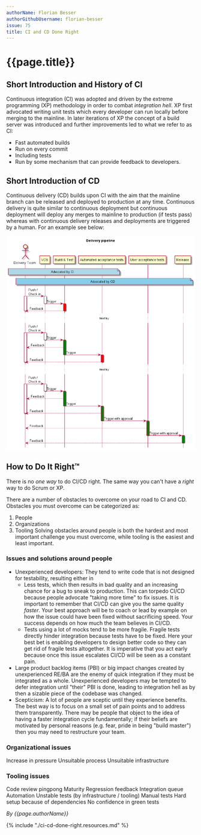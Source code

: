 ```yaml
---
authorName: Florian Besser
authorGithubUsername: florian-besser
issue: 75
title: CI and CD Done Right
---
```

# {{page.title}}

## Short Introduction and History of CI

Continuous integration (CI) was adopted and driven by the extreme programming (XP) methodology in order to combat _integration hell_. XP first advocated writing unit tests which every developer can run locally before merging to the mainline. In later iterations of XP the concept of a build server was introduced and further improvements led to what we refer to as CI:
* Fast automated builds
* Run on every commit
* Including tests
* Run by some mechanism that can provide feedback to developers.

## Short Introduction of CD

Continuous delivery (CD) builds upon CI with the aim that the mainline branch can be released and deployed to production at any time. Continuous delivery is quite similar to continuous deployment but continuous deployment will deploy any merges to mainline to production (if tests pass) whereas with continuous delivery releases and deployments are triggered by a human. For an example see below:

![Example delivery pipeline](./ci-c-done-right/delivery-pipeline.png)

## How to Do It Right™

There is no _one way_ to do CI/CD right. The same way you can't have a _right_ way to do Scrum or XP.

There are a number of obstacles to overcome on your road to CI and CD. Obstacles you must overcome can be categorized as:
1. People
2. Organizations
3. Tooling
Solving obstacles around people is both the hardest and most important challenge you must overcome, while tooling is the easiest and least important. 

### Issues and solutions around people

* Unexperienced developers: They tend to write code that is not designed for testability, resulting either in 
  * Less tests, which then results in bad quality and an increasing chance for a bug to sneak to production. This can torpedo CI/CD because people advocate "taking more time" to fix issues. It is important to remember that CI/CD can give you the same quality _faster_. Your best approach will be to coach or lead by example on how the issue could have been fixed without sacrificing speed. Your success depends on how much the team believes in CI/CD.
  * Tests using a lot of mocks tend to be more fragile. Fragile tests directly hinder integration because tests have to be fixed. Here your best bet is enabling developers to design better code so they can get rid of fragile tests altogether. It is imperative that you act early because once this issue escalates CI/CD will be seen as a constant pain.
* Large product backlog items (PBI) or big impact changes created by unexperienced RE/BA are the enemy of quick integration if they must be integrated as a whole. Unexperienced developers may be tempted to defer integration until "their" PBI is done, leading to integration hell as by then a sizable piece of the codebase was changed.
* Scepticism: A lot of people are sceptic until they experience benefits. The best way is to focus on a small set of pain points and to address them transparently. There may be people that object to the idea of having a faster integration cycle fundamentally; if their beliefs are motivated by personal reasons (e.g. fear, pride in being "build master") then you may need to restructure your team.

### Organizational issues

Increase in pressure
Unsuitable process
Unsuitable infrastructure

### Tooling issues

Code review pingpong
Maturity
Regression feedback
Integration queue
Automation
Unstable tests (by infrastructure / tooling)
Manual tests
Hard setup because of dependencies
No confidence in green tests

*By {{page.authorName}}*

{% include "./ci-cd-done-right.resources.md" %}